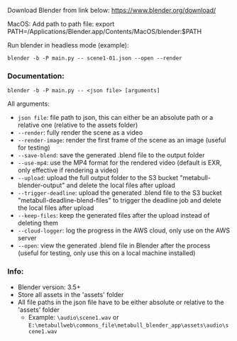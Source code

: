 Download Blender from link below:
https://www.blender.org/download/

MacOS: Add path to path file:
export PATH=/Applications/Blender.app/Contents/MacOS/blender:$PATH

Run blender in headless mode (example):

`blender -b -P main.py -- scene1-01.json --open --render`

### Documentation:
`blender -b -P main.py -- <json file> [arguments]`

All arguments:
- `json file`: file path to json, this can either be an absolute path or a relative one (relative to the assets folder)
- `--render`: fully render the scene as a video
- `--render-image`: render the first frame of the scene as an image (useful for testing)
- `--save-blend`: save the generated .blend file to the output folder
- `--use-mp4`: use the MP4 format for the rendered video (default is EXR, only effective if rendering a video)
- `--upload`: upload the full output folder to the S3 bucket "metabull-blender-output" and delete the local files after upload
- `--trigger-deadline`: upload the generated .blend file to the S3 bucket "metabull-deadline-blend-files"
                        to trigger the deadline job and delete the local files after upload
- `--keep-files`: keep the generated files after the upload instead of deleting them
- `--cloud-logger`: log the progress in the AWS cloud, only use on the AWS server
- `--open`: view the generated .blend file in Blender after the process (useful for testing, only use this on a local machine installed)

### Info:
- Blender version: 3.5+
- Store all assets in the 'assets' folder
- All file paths in the json file have to be either absolute or relative to the 'assets' folder
  - Example: `\audio\scene1.wav` or `E:\metabullweb\commons_file\metabull_blender_app\assets\audio\scene1.wav`


